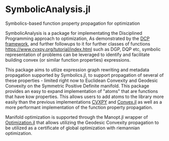 # SymbolicAnalysis.jl

Symbolics-based function property propagation for optimization

SymbolicAnalysis is a package for implementating the Disciplined Programming approach to optimization,
As demonstrated by the [DCP framework](https://dcp.stanford.edu/), and further followups to it for further classes of
functions https://www.cvxpy.org/tutorial/index.html such as DGP, DQP etc, symbolic representation of problems can be leveraged
to identify and facilitate building convex (or similar function properties) expressions.

This package aims to utlize expression graph rewriting and metadata propagation supported by Symbolics.jl, to support 
propagation of several of these properties - limited right now to Euclidean Convexity and Geodesic Convexity on the Symmetric 
Positive Definite manifold. This package provides an easy to expand implementation of "atoms" that are functions that have kow properties. This allows users to add atoms to the library more easily than the previous 
implementations [CVXPY](https://www.cvxpy.org/index.html) and [Convex.jl](https://github.com/jump-dev/Convex.jl) as well as a more performant implementation of the function property propagation. 

Manifold optimization is supported through the Manopt.jl wrapper of [Optimization.jl](https://github.com/SciML/Optimization.jl) that
allows utilizing the Geodesic Convexity propagation to be utilized as a certificate of global optimization with riemannian optimization.
